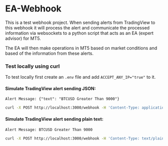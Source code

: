 # EA-Webhook

This is a test webhook project. When sending alerts from TradingView to this webhook it will process the alert and communicate the processed information via websockets to a python script that acts as an EA (expert advisor) for MT5.

The EA will then make operations in MT5 based on market conditions and based of the information from these alerts.

### Test locally using curl

To test locally first create an `.env` file and add `ACCEPT_ANY_IP="true"` to it.

#### Simulate TradingView alert sending JSON:

```
Alert Message: {"text": "BTCUSD Greater Than 9000"}
```

```bash
curl -X POST http://localhost:3000/webhook -H 'Content-Type: application/json; charset=utf-8' -d '{"text": "BTCUSD Greater Than 9000"}'
```

#### Simulate TradingView alert sending plain text:

```
Alert Message: BTCUSD Greater Than 9000
```

```bash
curl -X POST http://localhost:3000/webhook -H 'Content-Type: text/plain; charset=utf-8' -d 'BTCUSD Greater Than 9000'
```
